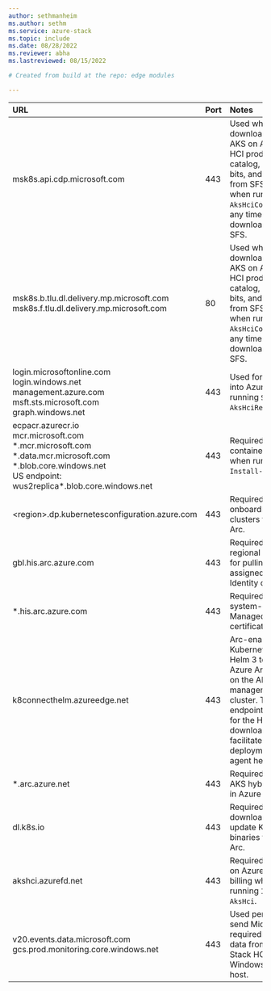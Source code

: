 ```yaml
---
author: sethmanheim
ms.author: sethm
ms.service: azure-stack
ms.topic: include
ms.date: 08/28/2022
ms.reviewer: abha
ms.lastreviewed: 08/15/2022

# Created from build at the repo: edge modules

---
```


|  URL | Port | Notes |
|  :---| :---| :---|
|  msk8s.api.cdp.microsoft.com | 443  | Used when downloading the AKS on Azure Stack HCI product catalog, product bits, and OS images from SFS. Occurs when running `Set-AksHciConfig` and any time you download from SFS. |
|  msk8s.b.tlu.dl.delivery.mp.microsoft.com </br> msk8s.f.tlu.dl.delivery.mp.microsoft.com | 80 | Used when downloading the AKS on Azure Stack HCI product catalog, product bits, and OS images from SFS. Occurs when running `Set-AksHciConfig` and any time you download from SFS. |
|  login.microsoftonline.com </br> login.windows.net </br> management.azure.com </br> msft.sts.microsoft.com </br> graph.windows.net | 443 | Used for logging into Azure when running `Set-AksHciRegistration`. |
|  ecpacr.azurecr.io </br> mcr.microsoft.com </br> \*.mcr.microsoft.com </br> \*.data.mcr.microsoft.com </br> \*.blob.core.windows.net </br> US endpoint: wus2replica\*.blob.core.windows.net | 443 | Required to pull container images when running `Install-AksHci`. |
|  \<region>.dp.kubernetesconfiguration.azure.com | 443  | Required to onboard AKS hybrid clusters to Azure Arc. |
| gbl.his.arc.azure.com | 443 | Required to get the regional endpoint for pulling system-assigned Managed Identity certificates. |
| \*.his.arc.azure.com | 443 | Required to pull system-assigned Managed Identity certificates. |
| k8connecthelm.azureedge.net	| 443 | Arc-enabled Kubernetes uses Helm 3 to deploy Azure Arc agents on the AKS-HCI management cluster. This endpoint is needed for the Helm client download to facilitate deployment of the agent helm chart.
| \*.arc.azure.net| 443 | Required to manage AKS hybrid clusters in Azure portal. |
| dl.k8s.io | 443 | Required to download and update Kubernetes binaries for Azure Arc. |
|  akshci.azurefd.net | 443 | Required for AKS on Azure Stack HCI billing when running `Install-AksHci`. |
|  v20.events.data.microsoft.com </br> gcs.prod.monitoring.core.windows.net | 443 | Used periodically to send Microsoft required diagnostic data from the Azure Stack HCI or Windows Server host. |
